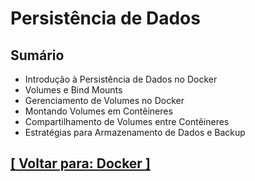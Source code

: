 # Persistência de Dados

## Sumário

- Introdução à Persistência de Dados no Docker
- Volumes e Bind Mounts
- Gerenciamento de Volumes no Docker
- Montando Volumes em Contêineres
- Compartilhamento de Volumes entre Contêineres
- Estratégias para Armazenamento de Dados e Backup

## [[ Voltar para: Docker ]](../docker.md#persistencia-dados)